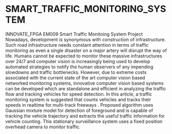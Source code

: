 # SMART_TRAFFIC_MONITORING_SYSTEM
INNOVATE_FPGA EM009 Smart Traffic Monitoing System Project
Nowadays, development is synonymous with construction of infrastructure. Such road infrastructure needs constant attention in terms of traffic monitoring as even a single disaster on a major artery will disrupt the way of life. Humans cannot be expected to monitor these massive infrastructures over 24/7 and computer vision is increasingly being used to develop automated strategies to notify the human observers of any impending slowdowns and traffic bottlenecks. However, due to extreme costs associated with the current state of the art computer vision based networked monitoring systems, innovative computer vision based systems can be developed which are standalone and efficient in analyzing the traffic flow and tracking vehicles for speed detection. In this article, a traffic monitoring system is suggested that counts vehicles and tracks their speeds in realtime for multi-track freeways . Proposed algorithm uses Gaussian mixture model for detection of foreground and is capable of tracking the vehicle trajectory and extracts the useful traffic information for vehicle counting. This stationary surveillance system uses a fixed position overhead camera to monitor traffic.
